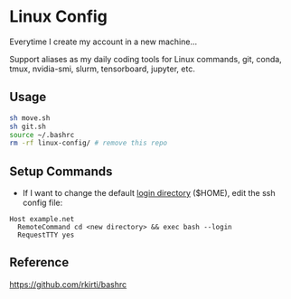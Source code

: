 # Linux Config

Everytime I create my account in a new machine...

Support aliases as my daily coding tools for Linux commands, git, conda, tmux, nvidia-smi, slurm, tensorboard, jupyter, etc. 

## Usage
```bash
sh move.sh
sh git.sh
source ~/.bashrc
rm -rf linux-config/ # remove this repo
```

## Setup Commands
- If I want to change the default [login directory](https://serverfault.com/a/167439) ($HOME), edit the ssh config file:
```
Host example.net
  RemoteCommand cd <new directory> && exec bash --login
  RequestTTY yes
```

## Reference
https://github.com/rkirti/bashrc
